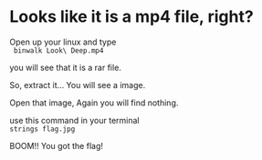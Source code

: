 # Looks like it is a mp4 file, right?
Open up your linux and type  
<code> binwalk Look\ Deep.mp4 </code>

you will see that it is a rar file.

So, extract it... You will see a image.

Open that image, Again you will find nothing.

use this command in your terminal  
<code>strings flag.jpg</code>

BOOM!!
You got the flag!
